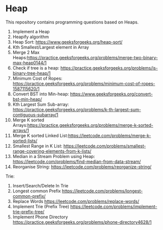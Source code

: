 # Heap
This repository contains programming questions based on Heaps.
1. Implement a Heap
2. Heapify algorithm
3. Heap Sort: https://www.geeksforgeeks.org/heap-sort/ 
4. Kth Smallest/Largest element in Array
5. Merge 2 Max Heaps:https://practice.geeksforgeeks.org/problems/merge-two-binary-max-heap0144/1 
6. Check if tree is a heap:  https://practice.geeksforgeeks.org/problems/is-binary-tree-heap/1 
7. Minimum Cost of Ropes: https://practice.geeksforgeeks.org/problems/minimum-cost-of-ropes-1587115620/1 
8. Convert BST into Min-heap: https://www.geeksforgeeks.org/convert-bst-min-heap/ 
9. Kth Largest Sum Sub-array: https://practice.geeksforgeeks.org/problems/k-th-largest-sum-contiguous-subarray/1 
10. Merge K sorted Arrays:https://practice.geeksforgeeks.org/problems/merge-k-sorted-arrays/1 
11. Merge K sorted Linked List:https://leetcode.com/problems/merge-k-sorted-lists/ 
12. Smallest Range in K List: https://leetcode.com/problems/smallest-range-covering-elements-from-k-lists/ 
13. Median in a Stream Problem using Heap: https://leetcode.com/problems/find-median-from-data-stream/
14. Reorganise String: https://leetcode.com/problems/reorganize-string/

  Trie:
  1. Insert/Search/Delete In Trie 
  2. Longest common Prefix https://leetcode.com/problems/longest-common-prefix/
  3. Replace Words https://leetcode.com/problems/replace-words/
  4. Implement Trie (Prefix Tree) https://leetcode.com/problems/implement-trie-prefix-tree/
  5. Implement Phone Directory https://practice.geeksforgeeks.org/problems/phone-directory4628/1
